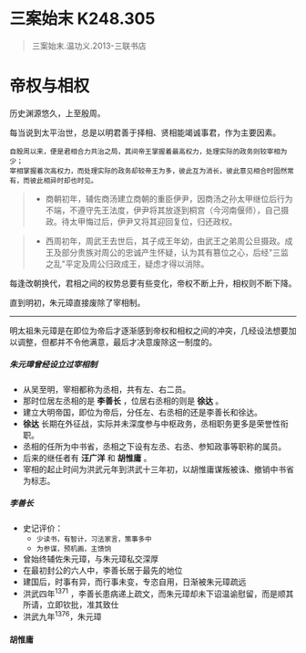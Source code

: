 # 三案始末 K248.305

> 三案始末.温功义.2013-三联书店

# 帝权与相权

历史渊源悠久，上至殷周。

每当说到太平治世，总是以明君善于择相、贤相能竭诚事君，作为主要因素。

```
自殷周以来，便是君相合力共治之局，其间帝王掌握着最高权力，处理实际的政务则较宰相为少；
宰相掌握着次高权力，而处理实际的政务却较帝王为多，彼此互为消长，彼此意见相合时固然常有，而彼此相异时却也时见。
```

> - 商朝初年，辅佐商汤建立商朝的重臣伊尹，因商汤之孙太甲继位后行为不端，不遵守先王法度，伊尹将其放逐到桐宫（今河南偃师），自己摄政。待太甲悔过后，伊尹又将其迎回复位，归还政权。  
  
> - 西周初年，周武王去世后，其子成王年幼，由武王之弟周公旦摄政。成王及部分贵族对周公的忠诚产生怀疑，认为其有篡位之心，后经"三监之乱"平定及周公归政成王，疑虑才得以消除。

每逢改朝换代，君相之间的权势总要有些变化，帝权不断上升，相权则不断下降。

直到明初，朱元璋直接废除了宰相制。

---

明太祖朱元璋是在即位为帝后才逐渐感到帝权和相权之间的冲突，几经设法想要加以调整，但都并不令他满意，最后才决意废除这一制度的。

##### 朱元璋曾经设立过宰相制
- 从吴至明，宰相都称为丞相，共有左、右二员。
- 那时位居左丞相的是 **李善长** ，位居右丞相的则是 **徐达** 。
- 建立大明帝国，即位为帝后，分任左、右丞相的还是李善长和徐达。
-  **徐达** 长期在外征战，实际并未深度参与中枢政务，丞相职务更多是荣誉性衔职。
- 丞相的任所为中书省，丞相之下设有左丞、右丞、参知政事等职称的属员。
- 后来的继任者有 **汪广洋** 和 **胡惟庸** 。
- 宰相的起止时间为洪武元年到洪武十三年初，以胡惟庸谋叛被诛、撤销中书省为标志。

##### **李善长**
- 史记评价：
	- `少读书，有智计，习法家言，策事多中`
	- `为参谋，预机画，主馈饷`
- 曾始终辅佐朱元璋，与朱元璋私交深厚
- 在最初封公的六人中，李善长居于最先的地位
- 建国后，时事有异，而行事未变，专恣自用，日渐被朱元璋疏远
- 洪武四年<sup>1371</sup> ，李善长患病递上疏文，而朱元璋却未下诏温谕慰留，而是顺其所请，立即钦批，准其致仕
- 洪武九年<sup>1376</sup>，朱元璋

#### 胡惟庸